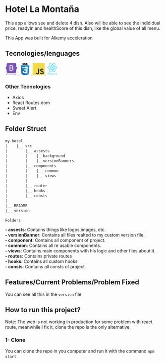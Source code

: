 # Hotel La Montaña

This app allows see and delete 4 dish. Also will be able to see the indididual price, readyIn and healthScore of this dish, like the global value of all menu.

This App was built for Alkemy acceleration

## Tecnologies/lenguages

<p align="left"> <a href="https://getbootstrap.com" target="_blank" rel="noreferrer"> <img src="https://raw.githubusercontent.com/devicons/devicon/master/icons/bootstrap/bootstrap-plain-wordmark.svg" alt="bootstrap" width="40" height="40"/> </a> <a href="https://www.w3schools.com/css/" target="_blank" rel="noreferrer"> <img src="https://raw.githubusercontent.com/devicons/devicon/master/icons/css3/css3-original-wordmark.svg" alt="css3" width="40" height="40"/> </a> <a href="https://developer.mozilla.org/en-US/docs/Web/JavaScript" target="_blank" rel="noreferrer"> <img src="https://raw.githubusercontent.com/devicons/devicon/master/icons/javascript/javascript-original.svg" alt="javascript" width="40" height="40"/> </a> <a href="https://reactjs.org/" target="_blank" rel="noreferrer"> <img src="https://raw.githubusercontent.com/devicons/devicon/master/icons/react/react-original-wordmark.svg" alt="react" width="40" height="40"/> </a> </p>

### Other Tecnologies

- Axios
- React Routes dom
- Sweet Alert
- Env

## Folder Struct

```
my-hotel
|    |__ src
|        |__ assests
|        |    |_ background
|        |    |_ versionBanners
|        |__ components
|        |    |__ common
|        |    |__ views
|        |
|        |__ router
|        |__ hooks
|        |__ consts
|
|__ README
|__ version
```

`Folders`

**- assests**: Contains things like logos,images, etc.  
**- versionBanner**: Contains all files realted to my custom version file.  
**- component**: Contains all component of project.  
**- common**: Contains all re usable components.  
**- views**: Contains main components with his logic and other files about it.  
**- routes**: Contains private routes  
**- hooks**: Contains all custom hooks  
**- consts**: Contains all consts of project

## Features/Current Problems/Problem Fixed

You can see all this in the `version` file.

## How to run this project?

Note: The web is not working in production for some problem with react route, meanwhile i fix it, clone the repo is the only alternative.

### 1- Clone

You can clone the repo in you computer and run it with the command `npm start`
